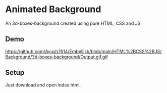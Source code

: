 # Animated Background
An 3d-boxes-background created using pure HTML, CSS and JS

## Demo
https://github.com/Ayush7614/Embellish/blob/main/HTML%2BCSS%2BJS/Background/3d-boxes-background/Output.gif.gif

## Setup
Just download and open index.html.


